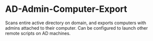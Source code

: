 # AD-Admin-Computer-Export
Scans entire active directory on domain, and exports computers with admins attached to their computer. Can be configured to launch other remote scripts on AD machines.
